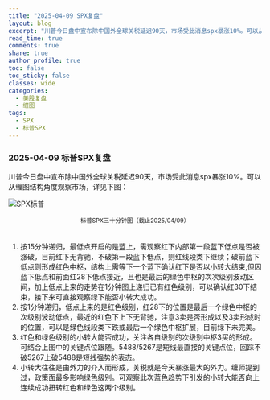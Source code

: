 ```yaml
---
title: "2025-04-09 SPX复盘"
layout: blog
excerpt: "川普今日盘中宣布除中国外全球关税延迟90天，市场受此消息spx暴涨10%。可以从缠图结构角度观察市场，详见下图"
read_time: true
comments: true
share: true
author_profile: true
toc: false
toc_sticky: false
classes: wide
categories:
  - 美股复盘
  - 缠图
tags:
  - SPX
  - 标普SPX
---
```


### 2025-04-09 标普SPX复盘
川普今日盘中宣布除中国外全球关税延迟90天，市场受此消息spx暴涨10%。可以从缠图结构角度观察市场，详见下图：

![SPX标普](https://image.olim.cc/2025/SPX-20250409-m30-c.jpeg)
<small><center>标普SPX三十分钟图（截止2025/04/09）</center></small>　

1. 按15分钟递归，最低点开启的是蓝上，需观察红下内部第一段蓝下低点是否被涨破，目前红下无背驰，不破第一段蓝下低点，则红线段类下继续；破前蓝下低点则形成红色中枢，结构上需等下一个蓝下确认红下是否以小转大结束,但因蓝下低点和前面红28下低点接近，且也是最后的绿色中枢的次次级别波动区间，加上低点上来的走势在1分钟图上递归已有红色级别，可以确认红30下结束，接下来可直接观察绿下能否小转大成功。
2. 按1分钟递归，低点上来的是红色级别，红28下的位置是最后一个绿色中枢的次级别波动低点，最近的红色下上下无背驰，注意3卖是否形成以及3卖形成时的位置，可以是绿色线段类下跌或最后一个绿色中枢扩展，目前绿下未完美。
3. 红色和绿色级别的小转大能否成功，关注各自级别的次级别中枢3买的形成。可结合上图中的关键点位跟随。5488/5267是短线最直接的关键点位，回踩不破5267上破5488是短线强势的表态。
4. 小转大往往是由外力的介入而形成，关税就是今天暴涨最大的外力。缠师提到过，政策面最多影响绿色级别。可观察此次蓝色趋势下引发的小转大能否向上连续成功扭转红色和绿色这两个级别。

